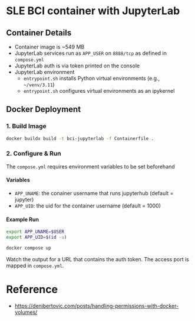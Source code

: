 # SLE BCI container with JupyterLab

## Container Details

* Container image is ~549 MB
* JupyterLab services run as `APP_USER` on `8888/tcp` as defined in `compose.yml`
* JupyterLab auth is via token printed on the console
* JupyterLab environment
    * `entrypoint.sh` installs Python virtual environments (e.g., `~/venv/3.11`)
    * `entrypoint.sh` configures virtual environments as an ipykernel

## Docker Deployment

### 1. Build Image
```bash
docker buildx build -t bci-jupyterlab -f Containerfile .
```

### 2. Configure & Run

The `compose.yml` requires environment variables to be set beforehand

#### **Variables**

* `APP_UNAME`:  the conainer username that runs jupyterhub (default = jupyter)
* `APP_UID`:    the uid for the container username (default = 1000)

#### **Example Run**
```bash
export APP_UNAME=$USER
export APP_UID=$(id -u)

docker compose up
```
Watch the output for a URL that contains the auth token.  The access port is mapped in `compose.yml`.

# Reference

- https://denibertovic.com/posts/handling-permissions-with-docker-volumes/






